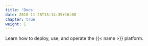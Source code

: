 ```yaml
---
title: 'Docs'
date: 2018-11-28T15:14:39+10:00
chapter: true
weight: 1
---
```


Learn how to deploy, use, and operate the {{< name >}} platform.
